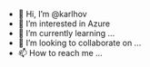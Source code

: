 - 👋 Hi, I’m @karlhov
- 👀 I’m interested in Azure
- 🌱 I’m currently learning ...
- 💞️ I’m looking to collaborate on ...
- 📫 How to reach me ...

<!---
karlhov/karlhov is a ✨ special ✨ repository because its `README.md` (this file) appears on your GitHub profile.
You can click the Preview link to take a look at your changes.
--->
